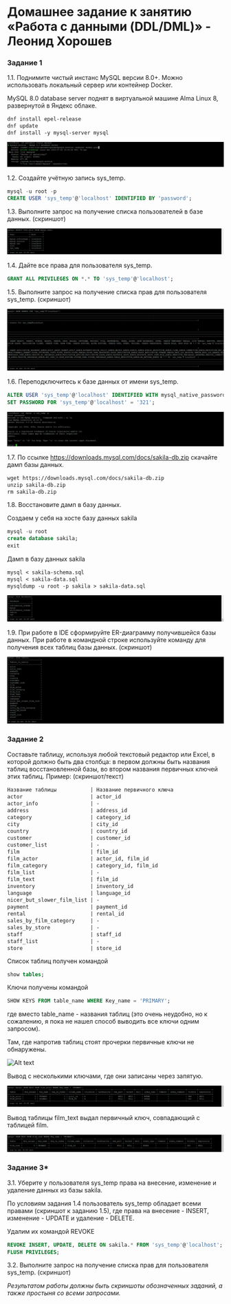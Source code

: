 # Домашнее задание к занятию «Работа с данными (DDL/DML)» - Леонид Хорошев

### Задание 1
1.1. Поднимите чистый инстанс MySQL версии 8.0+. Можно использовать локальный сервер или контейнер Docker.

MySQL 8.0 database server поднят в виртуальной машине Alma Linux 8, развернутой в Яндекс облаке.

```
dnf install epel-release
dnf update
dnf install -y mysql-server mysql
```

![Alt text](https://github.com/LeonidKhoroshev/databases/blob/main/DDL/DDL_DML1.1.png)

1.2. Создайте учётную запись sys_temp. 

```sql
mysql -u root -p
CREATE USER 'sys_temp'@'localhost' IDENTIFIED BY 'password';
```

1.3. Выполните запрос на получение списка пользователей в базе данных. (скриншот)

![Alt text](https://github.com/LeonidKhoroshev/databases/blob/main/DDL/DDL_DML1.2.png)

1.4. Дайте все права для пользователя sys_temp.

```sql
GRANT ALL PRIVILEGES ON *.* TO 'sys_temp'@'localhost';
```

1.5. Выполните запрос на получение списка прав для пользователя sys_temp. (скриншот)

![Alt text](https://github.com/LeonidKhoroshev/databases/blob/main/DDL/DDL_DML1.3.png)

1.6. Переподключитесь к базе данных от имени sys_temp.

```sql
ALTER USER 'sys_temp'@'localhost' IDENTIFIED WITH mysql_native_password BY 'password';
SET PASSWORD FOR 'sys_temp'@'localhost' = '321';
```
![Alt text](https://github.com/LeonidKhoroshev/databases/blob/main/DDL/DDL_DML1.4.png)

1.7. По ссылке https://downloads.mysql.com/docs/sakila-db.zip скачайте дамп базы данных.

```
wget https://downloads.mysql.com/docs/sakila-db.zip
unzip sakila-db.zip
rm sakila-db.zip
```

1.8. Восстановите дамп в базу данных.

Создаем у себя на хосте базу данных sakila 

```sql
mysql -u root
create database sakila;
exit
```

Дамп в базу данных sakila

```
mysql < sakila-schema.sql
mysql < sakila-data.sql
mysqldump -u root -p sakila > sakila-data.sql
```

![Alt text](https://github.com/LeonidKhoroshev/databases/blob/main/DDL/DDL_DML1.5.png)


1.9. При работе в IDE сформируйте ER-диаграмму получившейся базы данных. При работе в командной строке используйте команду для получения всех таблиц базы данных. (скриншот)

![Alt text](https://github.com/LeonidKhoroshev/databases/blob/main/DDL/DDL_DML1.6.png)

### Задание 2
Составьте таблицу, используя любой текстовый редактор или Excel, в которой должно быть два столбца: в первом должны быть названия таблиц восстановленной базы, во втором названия первичных ключей этих таблиц. Пример: (скриншот/текст)
```
Название таблицы           | Название первичного ключа
actor                      | actor_id
actor_info                 | -
address                    | address_id
category                   | category_id
city                       | city_id
country                    | country_id
customer                   | customer_id
customer_list              | -
film                       | film_id
film_actor                 | actor_id, film_id
film_category              | category_id, film_id
film_list                  | -
film_text                  | film_id
inventory                  | inventory_id
language                   | language_id
nicer_but_slower_film_list | -
payment                    | payment_id
rental                     | rental_id
sales_by_film_category     | -
sales_by_store             | -
staff                      | staff_id 
staff_list                 | -
store                      | store_id
```
Список таблиц получен командой 

```sql
show tables;
```

Ключи получены командой

```sql
SHOW KEYS FROM table_name WHERE Key_name = 'PRIMARY';
```
где вместо table_name - названия таблиц (это очень неудобно, но к сожалению, я пока не нашел способ выводить все ключи одним запросом).

Там, где напротив таблиц стоят прочерки первичные ключи не обнаружены.

![Alt text](https://github.com/LeonidKhoroshev/databases/blob/main/DDL/DDL_DML2.1.png)

Вывод с несколькими ключами, где они записаны через запятую.

![Alt text](https://github.com/LeonidKhoroshev/databases/blob/main/DDL/DDL_DML2.2.png)

Вывод таблицы film_text выдал первичный ключ, совпадающий с таблицей film.

![Alt text](https://github.com/LeonidKhoroshev/databases/blob/main/DDL/DDL_DML2.3.png)

### Задание 3*
3.1. Уберите у пользователя sys_temp права на внесение, изменение и удаление данных из базы sakila.

По условиям задания 1.4 пользователь sys_temp обладает всеми правами (скриншот к заданию 1.5), где права на внесение - INSERT, изменение - UPDATE и удаление - DELETE.

Удалим их командой REVOKE

```sql
REVOKE INSERT, UPDATE, DELETE ON sakila.* FROM 'sys_temp'@'localhost';
FLUSH PRIVILEGES;
```

3.2. Выполните запрос на получение списка прав для пользователя sys_temp. (скриншот)

*Результатом работы должны быть скриншоты обозначенных заданий, а также простыня со всеми запросами.*
